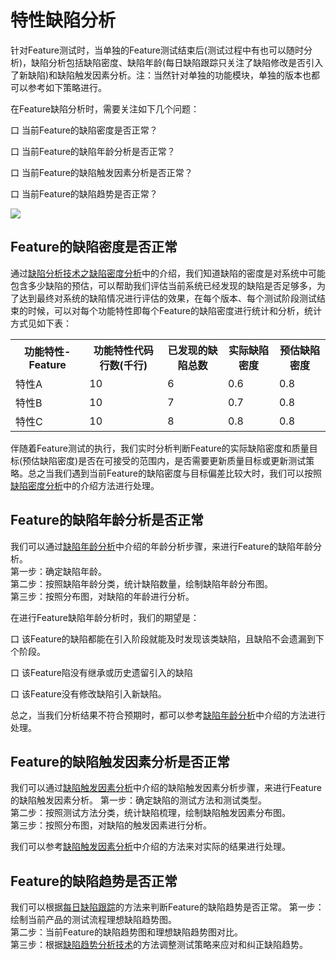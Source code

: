 # 特性缺陷分析

针对Feature测试时，当单独的Feature测试结束后(测试过程中有也可以随时分析)，缺陷分析包括缺陷密度、缺陷年龄(每日缺陷跟踪只关注了缺陷修改是否引入了新缺陷)和缺陷触发因素分析。注：当然针对单独的功能模块，单独的版本也都可以参考如下策略进行。

在Feature缺陷分析时，需要关注如下几个问题：

口  当前Feature的缺陷密度是否正常？

口  当前Feature的缺陷年龄分析是否正常？

口  当前Feature的缺陷触发因素分析是否正常？

口  当前Feature的缺陷趋势是否正常？

![](https://shen89s.github.io/resFiles/r2/特性缺陷分析.jpg)

## Feature的缺陷密度是否正常

通过[缺陷分析技术之缺陷密度分析](books/缺陷密度分析.md)中的介绍，我们知道缺陷的密度是对系统中可能包含多少缺陷的预估，可以帮助我们评估当前系统已经发现的缺陷是否足够多，为了达到最终对系统的缺陷情况进行评估的效果，在每个版本、每个测试阶段测试结束的时候，可以对每个功能特性即每个Feature的缺陷密度进行统计和分析，统计方式见如下表：
<table>
	<tr>
		<th>功能特性-Feature</th>
		<th>功能特性代码行数(千行)</th>
		<th>已发现的缺陷总数</th>
		<th>实际缺陷密度</th>
		<th>预估缺陷密度</th>
	</tr>
	<tr>
		<td>特性A</td>
		<td>10</td>
		<td>6</td>
		<td>0.6</td>
		<td>0.8</td>
	</tr>
	<tr>
		<td>特性B</td>
		<td>10</td>
		<td>7</td>
		<td>0.7</td>
		<td>0.8</td>
	</tr>
	<tr>
		<td>特性C</td>
		<td>10</td>
		<td>8</td>
		<td>0.8</td>
		<td>0.8</td>
	</tr>
</table>

伴随着Feature测试的执行，我们实时分析判断Feature的实际缺陷密度和质量目标(预估缺陷密度)是否在可接受的范围内，是否需要更新质量目标或更新测试策略。总之当我们遇到当前Feature的缺陷密度与目标偏差比较大时，我们可以按照 [缺陷密度分析](books/缺陷密度分析.md)中的介绍方法进行处理。

## Feature的缺陷年龄分析是否正常

我们可以通过[缺陷年龄分析](books/缺陷年龄分析.md)中介绍的年龄分析步骤，来进行Feature的缺陷年龄分析。   
第一步：确定缺陷年龄。   
第二步：按照缺陷年龄分类，统计缺陷数量，绘制缺陷年龄分布图。   
第三步：按照分布图，对缺陷的年龄进行分析。   

在进行Feature缺陷年龄分析时，我们的期望是：

口 该Feature的缺陷都能在引入阶段就能及时发现该类缺陷，且缺陷不会遗漏到下个阶段。

口 该Feature陷没有继承或历史遗留引入的缺陷

口 该Feature没有修改缺陷引入新缺陷。

总之，当我们分析结果不符合预期时，都可以参考[缺陷年龄分析](books/缺陷年龄分析.md)中介绍的方法进行处理。

## Feature的缺陷触发因素分析是否正常

我们可以通过[缺陷触发因素分析](books/缺陷触发因素分析.md)中介绍的缺陷触发因素分析步骤，来进行Feature的缺陷触发因素分析。 
第一步：确定缺陷的测试方法和测试类型。   
第二步：按照测试方法分类，统计缺陷梳理，绘制缺陷触发因素分布图。   
第三步：按照分布图，对缺陷的触发因素进行分析。 

我们可以参考[缺陷触发因素分析](books/缺陷触发因素分析.md)中介绍的方法来对实际的结果进行处理。

## Feature的缺陷趋势是否正常

我们可以根据[每日缺陷跟踪](books/每日缺陷跟踪.md)的方法来判断Feature的缺陷趋势是否正常。
第一步：绘制当前产品的测试流程理想缺陷趋势图。   
第二步：当前Feature的缺陷趋势图和理想缺陷趋势图对比。  
第三步：根据[缺陷趋势分析技术](books/缺陷趋势分析.md)的方法调整测试策略来应对和纠正缺陷趋势。  
